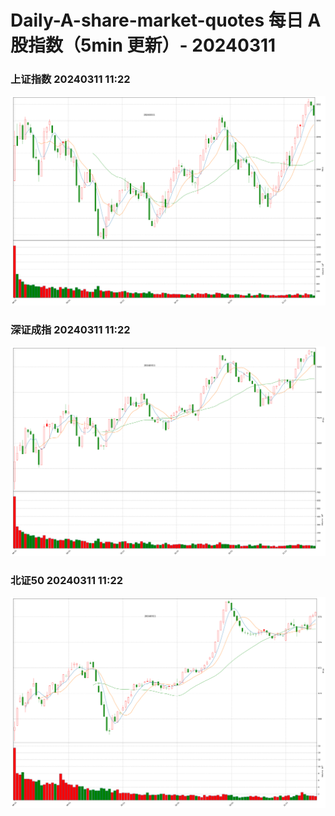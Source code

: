 
# Daily-A-share-market-quotes 每日 A 股指数（5min 更新）- 20240311

### 上证指数 20240311 11:22
![](./fig/2024/3/20240311-sh000001.png)

### 深证成指 20240311 11:22
![](./fig/2024/3/20240311-sz399001.png)

### 北证50 20240311 11:22
![](./fig/2024/3/20240311-bj899050.png)

